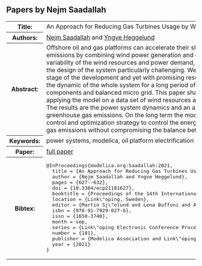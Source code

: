 ## Papers by Nejm Saadallah
<table><tr><th>Title:</th>
<td>An Approach for Reducing Gas Turbines Usage by Wind Power and Energy Storage</td>
</tr>
<tr><th>Authors:</th>
<td>
<a href="/proceedings/authors/NejmSaadallah">Nejm Saadallah</a> and <a href="/proceedings/authors/YngveHeggelund">Yngve Heggelund</a></td>
</tr>
<tr><th>Abstract:</th>
<td>Offshore oil and gas platforms can accelerate their shift towards lower greenhouse gases emissions by combining wind power generation and energy storage systems. However, the variability of the wind resources and power demand, and the limited storage capacity make the design of the system particularly challenging. We present a modelica library at its early stage of the development and yet with promising results. The model will be used to simulate the dynamic of the whole system for a long period of time using simplified power components and balanced micro grid. This paper shares some preliminary results by applying the model on a data set of wind resources and power demand from the North Sea. The results are the power system dynamics and an approximation of the mass of greenhouse gas emissions. On the long term the model will be applied to determine the right control and optimization strategy to control the energy system towards lower greenhouse gas emissions without compromising the balance between the power supply and demand.</td></tr>
<tr><th>Keywords:</th>
<td>power systems, modelica, oil platform electrification</td></tr>
<tr><th>Paper:</th>
<td><a href="https://doi.org/10.3384/ecp21181627">full paper</a></td>
</tr>
<tr><th>Bibtex:</th>
<td><pre>
@InProceedings{modelica.org:Saadallah:2021,
  title = {An Approach for Reducing Gas Turbines Usage by Wind Power and Energy Storage},
  author = {Nejm Saadallah and Yngve Heggelund},
  pages = {627--632},
  doi = {10.3384/ecp21181627},
  booktitle = {Proceedings of the 14th International Modelica Conference},
  location = {Link\&quot;oping, Sweden},
  editor = {Martin Sj\&quot;olund and Lena Buffoni and Adrian Pop and Lennart Ochel},
  isbn = {978-91-7929-027-6},
  issn = {1650-3740},
  month = sep,
  series = {Link\&quot;oping Electronic Conference Proceedings},
  number = {181},
  publisher = {Modelica Association and Link\&quot;oping University Electronic Press},
  year = {2021}
}
</pre></td></tr>
</table><br>
